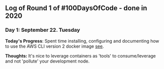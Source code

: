 ## Log of Round 1 of #100DaysOfCode - done in 2020

### Day 1: September 22. Tuesday

**Today's Progress**: Spent time installing, configuring and documenting how to use the AWS CLI version 2 docker image [see](https://github.com/cpitre/aws_cli_v2_docker/commit/f3dd1f64c5b258e98d01fff7a01f40f3906622fe).  

**Thoughts:** It's nice to leverage containers as 'tools' to consume/leverage and not 'pollute' your development node.
